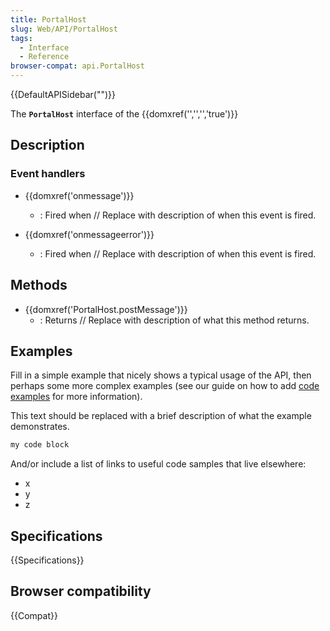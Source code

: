 ```yaml
---
title: PortalHost
slug: Web/API/PortalHost
tags:
  - Interface
  - Reference
browser-compat: api.PortalHost
---
```

{{DefaultAPISidebar("")}}

The **`PortalHost`** interface of the {{domxref('','','','true')}} 

## Description

 



### Event handlers

- {{domxref('onmessage')}}
  - : Fired when // Replace with description of when this event is fired.

- {{domxref('onmessageerror')}}
  - : Fired when // Replace with description of when this event is fired.

## Methods

- {{domxref('PortalHost.postMessage')}}
  - : Returns // Replace with description of what this method returns.

## Examples

Fill in a simple example that nicely shows a typical usage of the API, then perhaps some more complex examples (see our guide on how to add [code examples](/en-US/docs/MDN/Contribute/Structures/Code_examples) for more information).

This text should be replaced with a brief description of what the example demonstrates.

```js
my code block
```

And/or include a list of links to useful code samples that live elsewhere:

*   x
*   y
*   z

## Specifications

{{Specifications}}

## Browser compatibility

{{Compat}}

